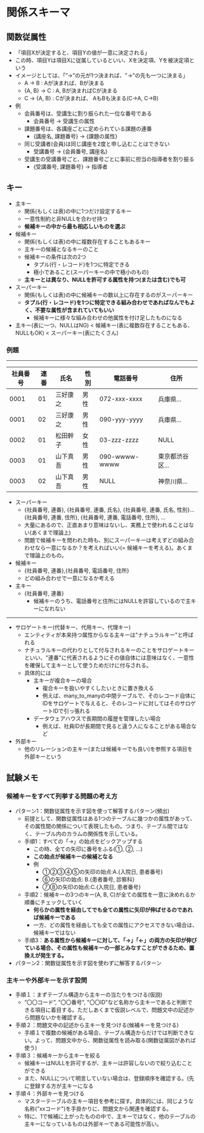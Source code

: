 # 関係スキーマ

## 関数従属性
- 「項目Xが決定すると、項目Yの値が一意に決定される」
- この時、項目Yは項目Xに従属しているといい、Xを決定項、Yを被決定項という
- イメージとしては、「”→”の元が1つ決まれば、"→"の先も一つに決まる」
  - A → B : Aが決まれば、Bが決まる
  - {A, B} → C : A, Bが決まればCが決まる
  - C → {A, B} : Cが決まれば、 AもBも決まる(C→A, C→B)
- 例
  - 会員番号は、受講生に割り振られた一位な番号である
    - 会員番号 → 受講生の属性
  - 課題番号は、各講座ごとに定められている課題の連番
    - {講座名, 課題番号} → {課題の属性}
  - 同じ受講者(会員)は同じ講座を2度と申し込むことはできない
    - 受講番号 → {会員番号, 講座名}
  - 受講生の受講番号ごと、課題番号ごとに事前に担当の指導者を割り振る
    - {受講番号, 課題番号} → 指導者

## キー
- 主キー
  - 関係(もしくは表)の中に1つだけ設定するキー
  - 一意性制約と非NULLを合わせ持つ
  - **候補キーの中から最も相応しいものを選ぶ**
- 候補キー
  - 関係(もしくは表)の中に複数存在することもあるキー
  - 主キーの候補となるキーのこと
  - 候補キーの条件は次の2つ
    - タプル(行・レコード)を1つに特定できる
    - 極小であること(スーパーキーの中で極小のもの)
  - **主キーとは異なり、NULLを許可する属性を持つ(または含む)でも可**
- スーパーキー
  - 関係(もしくは表)の中に候補キーの数以上に存在するのがスーパーキー
  - **タプル(行・レコード)を1つに特定できる組み合わせであればなんでもよく、不要な属性が含まれていてもいい**
    - 候補キーに様々な組み合わせの他属性を付け足したものになる
- 主キー(表に一つ、NULLはNG) < 候補キー(表に複数存在することもある、NULLもOK) < スーパーキー(表にたくさん)

### 例題
---------------------------------------------------------------------

|社員番号|連番|氏名|性別|電話番号|住所|
|-|-|-|-|-|-|
|0001|01|三好康之|男性|072-xxx-xxxx|兵庫県...|
|0001|02|三好康之|男性|090-yyy-yyyy|兵庫県...|
|0002|01|松田幹子|女性|03-zzz-zzzz|NULL|
|0003|01|山下真吾|男性|090-wwww-wwww|東京都渋谷区...|
|0003|02|山下真吾|男性|NULL|神奈川県...|

- スーパーキー
  - {社員番号, 連番}, {社員番号, 連番, 氏名}, {社員番号, 連番, 氏名, 性別}...
{社員番号, 連番, 住所}, {社員番号, 連番, 電話番号, 住所}, ...
  - 大量にあるので、正直あまり意味はないし、実務上で使われることはない(あくまで理論上)
  - 問題で候補キーを問われた時も、別にスーパーキーは考えずどの組み合わせなら一意になるか？を考えればいい(= 候補キーを考える)。あくまで理論上のもの。
- 候補キー
  - {社員番号, 連番},{社員番号, 電話番号, 住所}
  - どの組み合わせで一意になるか考える
- 主キー
  - {社員番号, 連番}
    - 候補キーのうち、電話番号と住所にはNULLを許容しているので主キーになれない

---------------------------------------------------------------------

- サロゲートキー(代替キー、代用キー、代理キー)
  - エンティティが本来持つ属性からなる主キーは"ナチュラルキー"と呼ばれる
  - ナチュラルキーの代わりとして付与されるキーのことをサロゲートキーといい、"連番"に代表されるようにその値自体には意味はなく、一意性を確保して主キーとして使うためだけに付与される。
  - 具体的には
    - 主キーが複合キーの場合
      - 複合キーを扱いやすくしたいときに置き換える
      - 例えば、many_to_manyの中間テーブルで、そのレコード自体にIDをサロゲートで与えると、そのレコードに対してはそのサロゲートIDで引っ張れる
    - データウェアハウスで長期間の履歴を管理したい場合
      - 例えば、社員IDが長期間で見ると違う人になることがある場合など
- 外部キー
  - 他のリレーションの主キー(または候補キーでも良い)を参照する項目を外部キーという

## 試験メモ
### 候補キーをすべて列挙する問題の考え方
- パターン1：関数従属性を示す図を使って解答するパターン(頻出)
  - 前提として、関数従属性はある1つのテーブルに幾つかの属性があって、その属性間の関係について表現したもの。つまり、テーブル間ではなく、テーブル内のカラムの関係性を示している。
  - 手順1：すべての「→」の始点をピックアップする
    - この時、全ての矢印に番号をふる(①, ②, ...)
    - **この始点が候補キーの候補となる**
    - 例
      - ①②③④⑤の矢印の始点:A.{入院日, 患者番号}
      - ⑥の矢印の始点: B.{患者番号, 診察科}
      - ⑦⑧の矢印の始点:C.{入院日, 患者番号}
  - 手順2：候補キーの3つのキー(A, B, C)が全ての属性を一意に決めれるか順番にチェックしていく
    - **何らかの属性を経由してでも全ての属性に矢印が伸ばせるのであれば候補キーである**
    - 一方、どの属性を経由しても全ての属性にアクセスできない場合は、候補キーではない
  - 手順3：**ある属性から候補キーに対して、「→」「←」の両方の矢印が伸びている場合、その属性も候補キーの一部とみなすことができるため、置換えが発生する。**
- パターン2：関数従属性を示す図を使わずに解答するパターン

### 主キーや外部キーを示す設問
- 手順１：まずテーブル構造から主キーの当たりをつける(仮説)
  - ”〇〇コード”, "〇〇番号", "〇〇ID"など名称から主キーであると判断できる項目に着目する。ただしあくまで仮説レベルで、問題文中の記述から問題ないかを確認する。
- 手順２：問題文中の記述から主キーを見つける(候補キーを見つける)
  - 手順１で複数の候補がある場合、テーブル構造からだけでは判断できない。よって、問題文中から、関数従属性を読み取る(関数従属図があれば使う)
- 手順３：候補キーから主キーを絞る
  - 候補キーはNULLを許可するが、主キーは許容しないので絞り込むことができる
  - また、NULLについて明言していない場合は、登録順序を確認する。(先に登録する方が主キーになる
- 手順４：外部キーを見つける
  - マスターテーブルの主キー項目を参考に探す。具体的には、同じような名称("xxコード")を手掛かりに、問題文から関連を確認する。
  - 特に、1で候補に上がったものの中で、主キーではなく、他のテーブルの主キーになっているものは外部キーである可能性が高い。